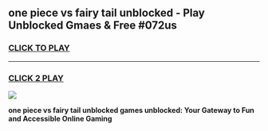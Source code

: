 
## one piece vs fairy tail unblocked - Play Unblocked Gmaes & Free #072us
<h3>
<a href="https://news.freeplayer.one?title=one_piece_vs_fairy_tail_unblocked&ref=26F">CLICK TO PLAY</a></h3>
<hr>

<h3>
<a href="https://news.freeplayer.one?title=one_piece_vs_fairy_tail_unblocked&ref=26F">CLICK 2 PLAY</a>
  
</h3>

<a href="https://news.freeplayer.one?title=one_piece_vs_fairy_tail_unblocked&ref=26F/"><img src="https://clearcache.store/games.png"></a>


**one piece vs fairy tail unblocked games unblocked: Your Gateway to Fun and Accessible Online Gaming**
